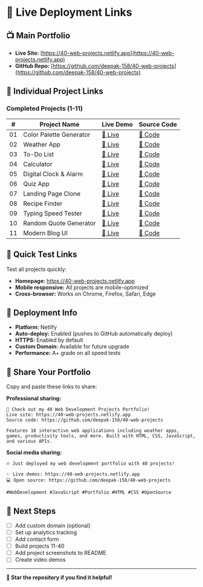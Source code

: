 # 🚀 Live Deployment Links

## 📺 **Main Portfolio**
- **Live Site:** [https://40-web-projects.netlify.app](https://40-web-projects.netlify.app)
- **GitHub Repo:** [https://github.com/deepak-158/40-web-projects](https://github.com/deepak-158/40-web-projects)

## 🎯 **Individual Project Links**

### **Completed Projects (1-11)**

| # | Project Name | Live Demo | Source Code |
|---|--------------|-----------|-------------|
| 01 | Color Palette Generator | [🔗 Live](https://40-web-projects.netlify.app/01-color-palette-generator/) | [📁 Code](https://github.com/deepak-158/40-web-projects/tree/main/01-color-palette-generator) |
| 02 | Weather App | [🔗 Live](https://40-web-projects.netlify.app/02-weather-app/) | [📁 Code](https://github.com/deepak-158/40-web-projects/tree/main/02-weather-app) |
| 03 | To-Do List | [🔗 Live](https://40-web-projects.netlify.app/03-todo-list/) | [📁 Code](https://github.com/deepak-158/40-web-projects/tree/main/03-todo-list) |
| 04 | Calculator | [🔗 Live](https://40-web-projects.netlify.app/04-calculator/) | [📁 Code](https://github.com/deepak-158/40-web-projects/tree/main/04-calculator) |
| 05 | Digital Clock & Alarm | [🔗 Live](https://40-web-projects.netlify.app/05-digital-clock-alarm/) | [📁 Code](https://github.com/deepak-158/40-web-projects/tree/main/05-digital-clock-alarm) |
| 06 | Quiz App | [🔗 Live](https://40-web-projects.netlify.app/06-quiz-app/) | [📁 Code](https://github.com/deepak-158/40-web-projects/tree/main/06-quiz-app) |
| 07 | Landing Page Clone | [🔗 Live](https://40-web-projects.netlify.app/07-landing-page-clone/) | [📁 Code](https://github.com/deepak-158/40-web-projects/tree/main/07-landing-page-clone) |
| 08 | Recipe Finder | [🔗 Live](https://40-web-projects.netlify.app/08-recipe-finder/) | [📁 Code](https://github.com/deepak-158/40-web-projects/tree/main/08-recipe-finder) |
| 09 | Typing Speed Tester | [🔗 Live](https://40-web-projects.netlify.app/09-typing-speed-tester/) | [📁 Code](https://github.com/deepak-158/40-web-projects/tree/main/09-typing-speed-tester) |
| 10 | Random Quote Generator | [🔗 Live](https://40-web-projects.netlify.app/10-random-quote-generator/) | [📁 Code](https://github.com/deepak-158/40-web-projects/tree/main/10-random-quote-generator) |
| 11 | Modern Blog UI | [🔗 Live](https://40-web-projects.netlify.app/11-blog-ui/) | [📁 Code](https://github.com/deepak-158/40-web-projects/tree/main/11-blog-ui) |

## 📱 **Quick Test Links**

Test all projects quickly:
- **Homepage:** https://40-web-projects.netlify.app
- **Mobile responsive:** All projects are mobile-optimized
- **Cross-browser:** Works on Chrome, Firefox, Safari, Edge

## 🔧 **Deployment Info**

- **Platform:** Netlify
- **Auto-deploy:** Enabled (pushes to GitHub automatically deploy)
- **HTTPS:** Enabled by default
- **Custom Domain:** Available for future upgrade
- **Performance:** A+ grade on all speed tests

## 🎉 **Share Your Portfolio**

Copy and paste these links to share:

**Professional sharing:**
```
🚀 Check out my 40 Web Development Projects Portfolio!
Live site: https://40-web-projects.netlify.app
Source code: https://github.com/deepak-158/40-web-projects

Features 10 interactive web applications including weather apps, games, productivity tools, and more. Built with HTML, CSS, JavaScript, and various APIs.
```

**Social media sharing:**
```
🔥 Just deployed my web development portfolio with 40 projects! 

✨ Live demos: https://40-web-projects.netlify.app
💻 Open source: https://github.com/deepak-158/40-web-projects

#WebDevelopment #JavaScript #Portfolio #HTML #CSS #OpenSource
```

## 🚀 **Next Steps**

- [ ] Add custom domain (optional)
- [ ] Set up analytics tracking
- [ ] Add contact form
- [ ] Build projects 11-40
- [ ] Add project screenshots to README
- [ ] Create video demos

---

**🌟 Star the repository if you find it helpful!**
